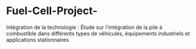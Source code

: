 # Fuel-Cell-Project-
Intégration de la technologie : Étude sur l'intégration de la pile à combustible dans différents types de véhicules, équipements industriels et applications stationnaires
